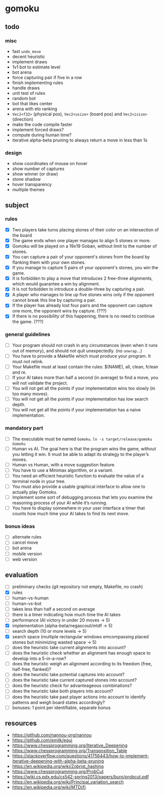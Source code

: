 # gomoku

## todo

### misc

- fast `undo_move`
- decent heuristic
- implement draws
- 1v1 bot to estimate level
- bot arena
- force capturing pair if five in a row
- finish implementing rules
- handle draws
- unit test of rules
- random bot
- bot that likes center
- arena with elo ranking
- `Vec2<f32>` (physical pos), `Vec2<usize>` (board pos) and `Vec2<isize>` (direction)
- make the code compile faster
- implement forced draws?
- compute during human time?
- iterative alpha-beta pruning to always return a move in less than 1s

### design

- show coordinates of mouse on hover
- show number of captures
- show winner (or draw)
- stone shadow
- hover transparency
- multiple themes

## subject

### rules

- [x] Two players take turns placing stones of their color on an intersection of the board
- [x] The game ends when one player manages to align 5 stones or more.
- [x] Gomoku will be played on a 19x19 Goban, without limit to the number of stones.
- [x] You can capture a pair of your opponent's stones from the board by flanking them with your own stones.
- [x] If you manage to capture 5 pairs of your opponent's stones, you win the game.
- [x] It is forbidden to play a move that introduces 2 free-three alignments, which would guarantee a win by alignment.
- [x] It is not forbidden to introduce a double-three by capturing a pair.
- [x] A player who manages to line up five stones wins only if the opponent cannot break this line by capturing a pair.
- [x] If the player has already lost four pairs and the opponent can capture one more, the opponent wins by capture. (???)
- [x] If there is no possibility of this happening, there is no need to continue the game. (???)

### general guidelines

- [ ] Your program should not crash in any circumstances (even when it runs out of memory), and should not quit unexpectedly. (no `unwrap`...)
- [ ] You have to provide a Makefile which must produce your program. It must not relink.
- [ ] Your Makefile must at least contain the rules: $(NAME), all, clean, fclean and re.
- [ ] If your AI takes more than half a second (in average) to find a move, you will not validate the project.
- [ ] You will not get all the points if your implementation wins too slowly (in too many moves).
- [ ] You will not get all the points if your implementation has low search depth.
- [ ] You will not get all the points if your implementation has a naive implementation.

### mandatory part

- [ ] The executable must be named `Gomoku`. `ln -s target/release/gomoku Gomoku`
- [ ] Human vs AI. The goal here is that the program wins the game, without you letting it win. It must be able to adapt its strategy to the player’s moves.
- [ ] Human vs Human, with a move suggestion feature.
- [ ] You have to use a Minimax algorithm, or a variant.
- [ ] You need an efficient heuristic function to evaluate the value of a terminal node in your tree.
- [ ] You must also provide a usable graphical interface to allow one to actually play Gomoku.
- [ ] Implement some sort of debugging process that lets you examine the reasoning process of your AI while it’s running.
- [ ] You have to display somewhere in your user interface a timer that counts how much time your AI takes to find its next move.

### bonus ideas

- [ ] alternate rules
- [ ] cancel move
- [ ] bot arena
- [ ] mobile version
- [ ] web version

## evaluation

- [ ] preliminary checks (git repository not empty, Makefile, no crash)
- [x] rules
- [ ] human-vs-human
- [ ] human-vs-bot
- [ ] takes less than half a second on average
- [ ] there is a timer indicating how much time the AI takes
- [ ] performance (AI victory in under 20 moves -> 5)
- [x] implementation (alpha-beta/negascout/mtdf -> 5)
- [ ] search depth (10 or more levels -> 5)
- [x] search space (multiple rectangular windows emcompassing placed stones but minimizing wasted space -> 5)
- [ ] does the heuristic take current alignments into account?
- [ ] does the heuristic check whether an alignment has enough space to develop into a 5-in-a-row?
- [ ] does the heuristic weigh an alignment according to its freedom (free, half-free, flanked)?
- [ ] does the heuristic take potential captures into account?
- [ ] does the heuristic take current captured stones into account?
- [ ] does the heuristic check for advanteageous combinations?
- [ ] does the heuristic take both players into account?
- [ ] does the heuristic take past player actions into account to identify patterns and weigh board states accordingly?
- [ ] bonuses: 1 point per identifiable, separate bonus

## resources

- https://github.com/nannou-org/nannou
- https://github.com/emilk/egui
- https://www.chessprogramming.org/Iterative_Deepening
- https://www.chessprogramming.org/Transposition_Table
- https://stackoverflow.com/questions/41756443/how-to-implement-iterative-deepening-with-alpha-beta-pruning
- https://en.wikipedia.org/wiki/Zobrist_hashing
- https://www.chessprogramming.org/ProbCut
- https://wiki.cs.pdx.edu/cs542-spring2013/papers/buro/probcut.pdf
- https://en.wikipedia.org/wiki/Principal_variation_search
- https://en.wikipedia.org/wiki/MTD(f)
